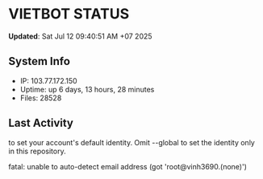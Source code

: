 # VIETBOT STATUS
**Updated**: Sat Jul 12 09:40:51 AM +07 2025

## System Info
- IP: 103.77.172.150
- Uptime: up 6 days, 13 hours, 28 minutes
- Files: 28528

## Last Activity

to set your account's default identity.
Omit --global to set the identity only in this repository.

fatal: unable to auto-detect email address (got 'root@vinh3690.(none)')
